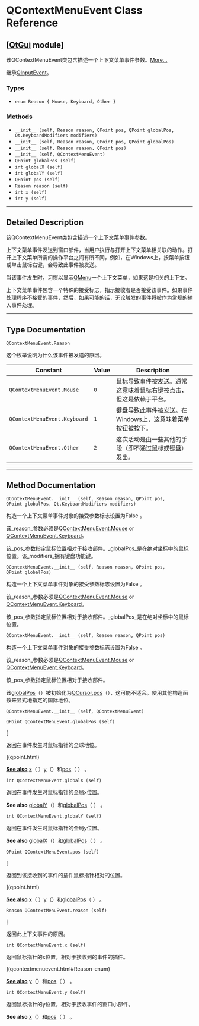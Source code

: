 # QContextMenuEvent Class Reference

## [[QtGui](index.htm) module]

该QContextMenuEvent类包含描述一个上下文菜单事件参数。[More...](#details)

继承[QInputEvent](qinputevent.html)。

### Types

*   `enum Reason { Mouse, Keyboard, Other }`

### Methods

*   `__init__ (self, Reason reason, QPoint pos, QPoint globalPos, Qt.KeyboardModifiers modifiers)`
*   `__init__ (self, Reason reason, QPoint pos, QPoint globalPos)`
*   `__init__ (self, Reason reason, QPoint pos)`
*   `__init__ (self, QContextMenuEvent)`
*   `QPoint globalPos (self)`
*   `int globalX (self)`
*   `int globalY (self)`
*   `QPoint pos (self)`
*   `Reason reason (self)`
*   `int x (self)`
*   `int y (self)`

* * *

## Detailed Description

该QContextMenuEvent类包含描述一个上下文菜单事件参数。

上下文菜单事件发送到窗口部件，当用户执行与打开上下文菜单相关联的动作。打开上下文菜单所需的操作平台之间有所不同，例如，在Windows上，按菜单按钮或单击鼠标右键，会导致此事件被发送。

当该事件发生时，习惯以显示[QMenu](qmenu.html)一个上下文菜单，如果这是相关的上下文。

上下文菜单事件包含一个特殊的接受标志，指示接收者是否接受该事件。如果事件处理程序不接受的事件，然后，如果可能的话，无论触发的事件将被作为常规的输入事件处理。

* * *

## Type Documentation

```
QContextMenuEvent.Reason
```

这个枚举说明为什么该事件被发送的原因。

| Constant | Value | Description |
| --- | --- | --- |
| `QContextMenuEvent.Mouse` | `0` | 鼠标导致事件被发送。通常这意味着鼠标右键被点击，但这是依赖于平台。 |
| `QContextMenuEvent.Keyboard` | `1` | 键盘导致此事件被发送。在Windows上，这意味着菜单按钮被按下。 |
| `QContextMenuEvent.Other` | `2` | 这次活动是由一些其他的手段（即不通过鼠标或键盘）发出。 |

* * *

## Method Documentation

```
QContextMenuEvent.__init__ (self, Reason reason, QPoint pos, QPoint globalPos, Qt.KeyboardModifiers modifiers)
```

构造一个上下文菜单事件对象的接受参数标志设置为False 。

该_reason_参数必须是[QContextMenuEvent.Mouse](qcontextmenuevent.html#Reason-enum) or [QContextMenuEvent.Keyboard](qcontextmenuevent.html#Reason-enum)。

该_pos_参数指定鼠标位置相对于接收部件。_globalPos_是在绝对坐标中的鼠标位置。该_modifiers_拥有键盘功能键。

```
QContextMenuEvent.__init__ (self, Reason reason, QPoint pos, QPoint globalPos)
```

构造一个上下文菜单事件对象的接受参数标志设置为False 。

该_reason_参数必须是[QContextMenuEvent.Mouse](qcontextmenuevent.html#Reason-enum) or [QContextMenuEvent.Keyboard](qcontextmenuevent.html#Reason-enum)。

该_pos_参数指定鼠标位置相对于接收部件。_globalPos_是在绝对坐标中的鼠标位置。

```
QContextMenuEvent.__init__ (self, Reason reason, QPoint pos)
```

构造一个上下文菜单事件对象的接受参数标志设置为False 。

该_reason_参数必须是[QContextMenuEvent.Mouse](qcontextmenuevent.html#Reason-enum) or [QContextMenuEvent.Keyboard](qcontextmenuevent.html#Reason-enum)。

该_pos_参数指定鼠标位置相对于接收部件。

该[globalPos](qcontextmenuevent.html#globalPos)（）被初始化为[QCursor.pos](qcursor.html#pos)（），这可能不适合。使用其他构造函数来显式地指定的国际地位。

```
QContextMenuEvent.__init__ (self, QContextMenuEvent)
```

```
QPoint QContextMenuEvent.globalPos (self)
```

[

返回在事件发生时鼠标指针的全球地位。

](qpoint.html)

[**See also**](qpoint.html) [x](qcontextmenuevent.html#x)（ ）[y](qcontextmenuevent.html#y)（）和[pos](qcontextmenuevent.html#pos)（ ） 。

```
int QContextMenuEvent.globalX (self)
```

返回在事件发生时鼠标指针的全局x位置。

**See also** [globalY](qcontextmenuevent.html#globalY)（）和[globalPos](qcontextmenuevent.html#globalPos)（ ） 。

```
int QContextMenuEvent.globalY (self)
```

返回在事件发生时鼠标指针的全局y位置。

**See also** [globalX](qcontextmenuevent.html#globalX)（）和[globalPos](qcontextmenuevent.html#globalPos)（ ） 。

```
QPoint QContextMenuEvent.pos (self)
```

[

返回到该接收到的事件的插件鼠标指针相对的位置。

](qpoint.html)

[**See also**](qpoint.html) [x](qcontextmenuevent.html#x)（ ）[y](qcontextmenuevent.html#y)（）和[globalPos](qcontextmenuevent.html#globalPos)（ ） 。

```
Reason QContextMenuEvent.reason (self)
```

[

返回此上下文事件的原因。

```
int QContextMenuEvent.x (self)
```

返回鼠标指针的x位置，相对于接收到的事件的插件。

](qcontextmenuevent.html#Reason-enum)

[**See also**](qcontextmenuevent.html#Reason-enum) [y](qcontextmenuevent.html#y)（）和[pos](qcontextmenuevent.html#pos)（ ） 。

```
int QContextMenuEvent.y (self)
```

返回鼠标指针的y位置，相对于接收事件的窗口小部件。

**See also** [x](qcontextmenuevent.html#x)（）和[pos](qcontextmenuevent.html#pos)（ ） 。
